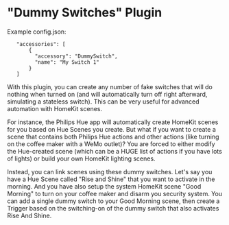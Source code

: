 
# "Dummy Switches" Plugin

Example config.json:

 ```
    "accessories": [
        {
          "accessory": "DummySwitch",
          "name": "My Switch 1"
        }   
    ]

```

With this plugin, you can create any number of fake switches that will do nothing when turned on (and will automatically turn off right afterward, simulating a stateless switch). This can be very useful for advanced automation with HomeKit scenes.

For instance, the Philips Hue app will automatically create HomeKit scenes for you based on Hue Scenes you create. But what if you want to create a scene that contains both Philips Hue actions and other actions (like turning on the coffee maker with a WeMo outlet)? You are forced to either modify the Hue-created scene (which can be a HUGE list of actions if you have lots of lights) or build your own HomeKit lighting scenes.

Instead, you can link scenes using these dummy switches. Let's say you have a Hue Scene called "Rise and Shine" that you want to activate in the morning. And you have also setup the system HomeKit scene "Good Morning" to turn on your coffee maker and disarm you security system. You can add a single dummy switch to your Good Morning scene, then create a Trigger based on the switching-on of the dummy switch that also activates Rise And Shine.